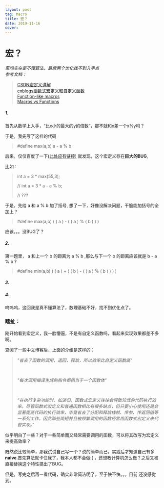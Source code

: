```yaml
---
layout: post
tag: Macro
title: 宏？
date: 2019-11-16
cover: 
---
```

# 宏？

*菜鸡实在是不懂算法，最后两个优化找不到入手点*  
*参考文档：*
>[CSDN宏定义详解](http:/https://blog.csdn.net/linux_hacher/article/details/77678701)  
>[cnblogs函数式宏定义和自定义函数](https://www.cnblogs.com/wzf-Learning/p/8021569.html)  
>[Function-like macros](https://www.ibm.com/support/knowledgecenter/en/ssw_ibm_i_71/rzarg/cpxmac.htm)  
>[Macros vs Functions](https://www.geeksforgeeks.org/macros-vs-functions/)

##### 1.  

首先从数学上入手，“比x小的最大的y的倍数”，那不就和x差一个x%y吗？

于是，我先写了这样的代码

> #define max(a,b)  a - a % b

后来，仅仅百度了一下[(此处应有链接)](https://blog.csdn.net/linux_hacher/article/details/77678701)  就发现，这个宏定义存在**巨大的BUG**,

比如：

> int a = 3 * max(55,3);
>
> // int a = 3 * a - a % b;  
>
> // ???

于是，先给 a 和 a % b 加了括号, 想了一下，好像没解决问题，干脆能加括号的全加上？

> #define max(a,b)  ( ( a ) - ( ( a )  %  ( b ) ) )

应该。。。没BUG了？

##### 2.

第一题里， a 和上一个 b 的距离为 a % b ,那么与下一个 b 的距离应该就是 b - a % b ?

>#define min(a,b)  ( ( a ) + ( ( b ) - ( ( a ) % ( b ) ) ) )

##### 3.

##### 4.

呜呜呜，这回我是真不懂算法了，数理基础不好，找不到优化点了。



### 瞎扯：

​			刚开始看到宏定义，我一脸懵逼，不是有自定义函数吗，看起来实现效果都差不多啊。

查阅了一些中文博客后，上面的介绍是这样的：

> *"省去了函数的调用，返回，释放，所以效率比自定义函数高"*
>
> ​	
>
> *"每次调用编译生成的指令都相当于一个函数体"*
>
> ​	
>
> *“在执行复杂功能时，如递归，函数式宏定义往往会导致较低的代码执行效率。尽管函数式宏定义和普通函数相比有很多缺点，但只要小心使用还是会显著提高代码的执行效率，毕竟省去了分配和释放栈帧、传参、传返回值等一系列工作，因此那些简短并且被频繁调用的函数经常用函数式宏定义来代替实现。”*

似乎明白了一些？对于一些简单而又经常需要调用的函数，可以将其改写为宏定义来提高效率？

​			既然说比较简单，那我试试自己写一个？说的简单而已，实践后才知道自己有多**naive**.首先算法就卡住我了，我本人都不会做:( ，还想教计算机怎么做？之后又被直接替换这个特性搞出了BUG。

但是，写完之后再一看代码，确实非常简洁明了。至于快不快。。。目前
还没感觉到。
